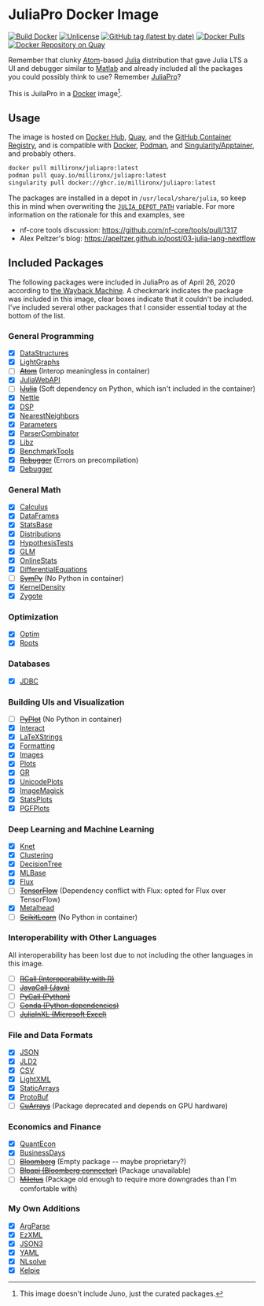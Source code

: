 # JuliaPro Docker Image

[![Build Docker](https://github.com/MillironX/docker-JuliaPro/actions/workflows/build.yml/badge.svg)](https://github.com/MillironX/docker-JuliaPro/actions/workflows/build.yml)
[![Unlicense](https://img.shields.io/github/license/MillironX/docker-JuliaPro)](https://github.com/MillironX/docker-JuliaPro/blob/master/LICENSE)
[![GitHub tag (latest by date)](https://img.shields.io/github/v/tag/MillironX/docker-JuliaPro)](https://github.com/MillironX/docker-JuliaPro/tags)
[![Docker Pulls](https://img.shields.io/docker/pulls/millironx/juliapro)](https://hub.docker.com/r/millironx/juliapro)
[![Docker Repository on Quay](https://quay.io/repository/millironx/juliapro/status "Docker Repository on
Quay")](https://quay.io/repository/millironx/juliapro)

Remember that clunky [Atom]-based [Julia] distribution that gave Julia LTS a UI
and debugger similar to [Matlab] and already included all the packages you could
possibly think to use? Remember [JuliaPro]?

This is JuilaPro in a [Docker] image[^1].

## Usage

The image is hosted on [Docker Hub], [Quay], and the [GitHub Container
Registry], and is compatible with [Docker], [Podman], and
[Singularity/Apptainer], and probably others.

```bash
docker pull millironx/juliapro:latest
podman pull quay.io/millironx/juliapro:latest
singularity pull docker://ghcr.io/millironx/juliapro:latest
```

The packages are installed in a depot in `/usr/local/share/julia`, so keep this
in mind when overwriting the [`JULIA_DEPOT_PATH`] variable. For more information
on the rationale for this and examples, see

- nf-core tools discussion: <https://github.com/nf-core/tools/pull/1317>
- Alex Peltzer's blog: <https://apeltzer.github.io/post/03-julia-lang-nextflow>

## Included Packages

The following packages were included in JuliaPro as of April 26, 2020 according
to [the Wayback Machine]. A checkmark indicates the package was included in this
image, clear boxes indicate that it couldn't be included. I've included several
other packages that I consider essential today at the bottom of the list.

### General Programming

- [x] [DataStructures](https://github.com/JuliaLang/DataStructures.jl)
- [x] [LightGraphs](https://github.com/JuliaGraphs/LightGraphs.jl)
- [ ] ~~[Atom](https://github.com/JunoLab/Atom.jl)~~ (Interop meaningless in
  container)
- [x] [JuliaWebAPI](https://github.com/JuliaWeb/JuliaWebAPI.jl)
- [ ] ~~[IJulia](https://github.com/JuliaLang/IJulia.jl)~~ (Soft dependency on
  Python, which isn't included in the container)
- [x] [Nettle](https://github.com/staticfloat/Nettle.jl)
- [x] [DSP](https://github.com/JuliaDSP/DSP.jl)
- [x] [NearestNeighbors](https://github.com/KristofferC/NearestNeighbors.jl)
- [x] [Parameters](https://github.com/mauro3/Parameters.jl)
- [x] [ParserCombinator](https://github.com/andrewcooke/ParserCombinator.jl)
- [x] [Libz](https://github.com/BioJulia/Libz.jl)
- [x] [BenchmarkTools](https://github.com/JuliaCI/BenchmarkTools.jl)
- [x] ~~[Rebugger](https://github.com/timholy/Rebugger.jl)~~ (Errors on
  precompilation)
- [x] [Debugger](https://github.com/JuliaDebug/Debugger.jl)

### General Math

- [x] [Calculus](https://github.com/johnmyleswhite/Calculus.jl)
- [x] [DataFrames](https://github.com/JuliaStats/DataFrames.jl)
- [x] [StatsBase](https://github.com/JuliaStats/StatsBase.jl)
- [x] [Distributions](https://github.com/JuliaStats/Distributions.jl)
- [x] [HypothesisTests](https://github.com/JuliaStats/HypothesisTests.jl)
- [x] [GLM](https://github.com/JuliaStats/GLM.jl)
- [x] [OnlineStats](https://github.com/joshday/OnlineStats.jl)
- [x] [DifferentialEquations](https://github.com/JuliaDiffEq/DifferentialEquations.jl)
- [ ] ~~[SymPy](https://github.com/JuliaPy/SymPy.jl)~~ (No Python in container)
- [x] [KernelDensity](https://github.com/JuliaStats/KernelDensity.jl)
- [x] [Zygote](https://github.com/FluxML/Zygote.jl)

### Optimization

- [x] [Optim](https://github.com/JuliaOpt/Optim.jl)
- [x] [Roots](https://github.com/JuliaMath/Roots.jl)

### Databases

- [x] [JDBC](https://github.com/JuliaDB/JDBC.jl)

### Building UIs and Visualization

- [ ] ~~[PyPlot](https://github.com/JuliaPy/PyPlot.jl)~~ (No Python in container)
- [x] [Interact](https://github.com/JuliaGizmos/Interact.jl)
- [x] [LaTeXStrings](https://github.com/stevengj/LaTeXStrings.jl)
- [x] [Formatting](https://github.com/JuliaIO/Formatting.jl)
- [x] [Images](https://github.com/JuliaImages/Images.jl)
- [x] [Plots](https://github.com/JuliaPlots/Plots.jl)
- [x] [GR](https://github.com/jheinen/GR.jl)
- [x] [UnicodePlots](https://github.com/Evizero/UnicodePlots.jl)
- [x] [ImageMagick](https://github.com/JuliaIO/ImageMagick.jl)
- [x] [StatsPlots](https://github.com/JuliaPlots/StatsPlots.jl)
- [x] [PGFPlots](https://github.com/JuliaTeX/PGFPlots.jl)

### Deep Learning and Machine Learning

- [x] [Knet](https://github.com/denizyuret/Knet.jl)
- [x] [Clustering](https://github.com/JuliaStats/Clustering.jl)
- [x] [DecisionTree](https://github.com/bensadeghi/DecisionTree.jl)
- [x] [MLBase](https://github.com/JuliaStats/MLBase.jl)
- [x] [Flux](https://github.com/FluxML/Flux.jl)
- [ ] ~~[TensorFlow](https://github.com/malmaud/TensorFlow.jl)~~ (Dependency
  conflict with Flux: opted for Flux over TensorFlow)
- [x] [Metalhead](https://github.com/FluxML/Metalhead.jl)
- [ ] ~~[ScikitLearn](https://github.com/cstjean/ScikitLearn.jl)~~ (No Python in
  container)

### Interoperability with Other Languages

All interoperability has been lost due to not including the other languages in
this image.

- [ ] ~~[RCall (Interoperability with R)](https://github.com/JuliaInterop/RCall.jl)~~
- [ ] ~~[JavaCall (Java)](https://github.com/JuliaInterop/JavaCall.jl)~~
- [ ] ~~[PyCall (Python)](https://github.com/JuliaPy/PyCall.jl)~~
- [ ] ~~[Conda (Python dependencies)](https://github.com/JuliaPy/Conda.jl)~~
- [ ] ~~[JuliaInXL (Microsoft Excel)](https://github.com/JuliaComputing/JuliaInXL)~~

### File and Data Formats

- [x] [JSON](https://github.com/JuliaIO/JSON.jl)
- [x] [JLD2](https://github.com/JuliaIO/JLD2.jl)
- [x] [CSV](https://github.com/JuliaData/CSV.jl)
- [x] [LightXML](https://github.com/JuliaIO/LightXML.jl)
- [x] [StaticArrays](https://github.com/JuliaArrays/StaticArrays.jl)
- [x] [ProtoBuf](https://github.com/JuliaIO/ProtoBuf.jl)
- [ ] ~~[CuArrays](https://github.com/JuliaGPU/CuArrays.jl)~~ (Package
  deprecated and depends on GPU hardware)

### Economics and Finance

- [x] [QuantEcon](https://github.com/QuantEcon/QuantEcon.jl)
- [x] [BusinessDays](https://github.com/JuliaFinance/BusinessDays.jl)
- [ ] ~~[Bloomberg](https://github.com/milktrader/Bloomberg.jl)~~ (Empty package
  -- maybe proprietary?)
- [ ] ~~[Blpapi (Bloomberg connector)](https://juliacomputing.com/docs/blpapi-manual.pdf)~~ (Package unavailable)
- [ ] ~~[Miletus](https://github.com/JuliaComputing/Miletus.jl)~~ (Package old
  enough to require more downgrades than I'm comfortable with)

### My Own Additions

- [x] [ArgParse](https://github.com/carlobaldassi/ArgParse.jl)
- [x] [EzXML](https://github.com/JuliaIO/EzXML.jl)
- [x] [JSON3](https://github.com/quinnj/JSON3.jl)
- [x] [YAML](https://github.com/JuliaData/YAML.jl)
- [x] [NLsolve](https://github.com/JuliaNLSolvers/NLsolve.jl)
- [x] [Kelpie](https://github.com/MillironX/Kelpie.jl)

[^1]: This image doesn't include Juno, just the curated packages.

[`JULIA_DEPOT_PATH`]: https://docs.julialang.org/en/v1/manual/environment-variables/#JULIA_DEPOT_PATH
[atom]: https://atom.io
[docker hub]: https://hub.docker.com
[docker]: https://www.docker.com
[github container registry]: https://ghcr.io
[julia]: https://julialang.org
[juliapro]: https://web.archive.org/web/2/https://juliacomputing.com/products/juliapro
[matlab]: https://www.mathworks.com/matlab
[podman]: https://podman.io
[quay]: https://quay.io
[singularity/apptainer]: https://apptainer.org
[the wayback machine]: https://web.archive.org/web/20200426173353/https://juliacomputing.com/products/juliapro#curated-pkgs
